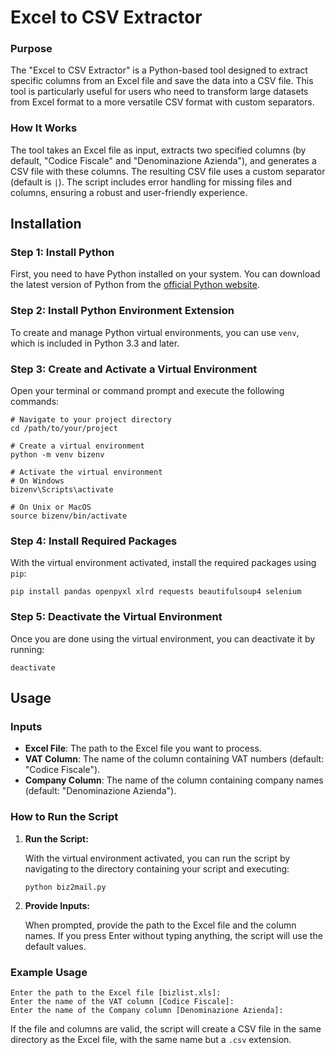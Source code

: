 
# Excel to CSV Extractor

### Purpose
The "Excel to CSV Extractor" is a Python-based tool designed to extract specific columns from an Excel file and save the data into a CSV file. This tool is particularly useful for users who need to transform large datasets from Excel format to a more versatile CSV format with custom separators.

### How It Works
The tool takes an Excel file as input, extracts two specified columns (by default, "Codice Fiscale" and "Denominazione Azienda"), and generates a CSV file with these columns. The resulting CSV file uses a custom separator (default is `|`). The script includes error handling for missing files and columns, ensuring a robust and user-friendly experience.

## Installation

### Step 1: Install Python

First, you need to have Python installed on your system. You can download the latest version of Python from the [official Python website](https://www.python.org/downloads/).

### Step 2: Install Python Environment Extension

To create and manage Python virtual environments, you can use `venv`, which is included in Python 3.3 and later.

### Step 3: Create and Activate a Virtual Environment

Open your terminal or command prompt and execute the following commands:

```shell
# Navigate to your project directory
cd /path/to/your/project

# Create a virtual environment
python -m venv bizenv

# Activate the virtual environment
# On Windows
bizenv\Scripts\activate

# On Unix or MacOS
source bizenv/bin/activate
```

### Step 4: Install Required Packages

With the virtual environment activated, install the required packages using `pip`:

```shell
pip install pandas openpyxl xlrd requests beautifulsoup4 selenium

```

### Step 5: Deactivate the Virtual Environment

Once you are done using the virtual environment, you can deactivate it by running:

```shell
deactivate
```

## Usage

### Inputs
- **Excel File**: The path to the Excel file you want to process.
- **VAT Column**: The name of the column containing VAT numbers (default: "Codice Fiscale").
- **Company Column**: The name of the column containing company names (default: "Denominazione Azienda").

### How to Run the Script

1. **Run the Script:**

   With the virtual environment activated, you can run the script by navigating to the directory containing your script and executing:

   ```shell
   python biz2mail.py
   ```

2. **Provide Inputs:**

   When prompted, provide the path to the Excel file and the column names. If you press Enter without typing anything, the script will use the default values.

### Example Usage

```shell
Enter the path to the Excel file [bizlist.xls]: 
Enter the name of the VAT column [Codice Fiscale]: 
Enter the name of the Company column [Denominazione Azienda]:
```

If the file and columns are valid, the script will create a CSV file in the same directory as the Excel file, with the same name but a `.csv` extension.
